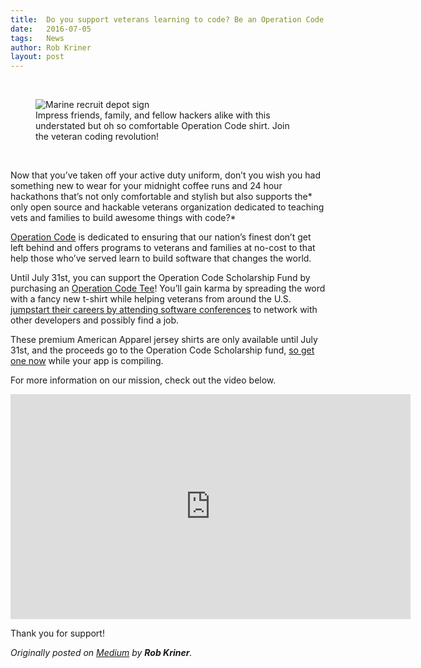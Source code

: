 ```yaml
---
title:  Do you support veterans learning to code? Be an Operation Code hero!
date:   2016-07-05
tags:   News
author: Rob Kriner
layout: post
---
```

<br>
<figure class="image-container">
    <img src="https://cdn-images-1.medium.com/max/800/1*GRKMBhysFPdgEfEkk6vyVg.jpeg" alt="Marine recruit depot sign"/>
    <figcaption>Impress friends, family, and fellow hackers alike with this understated but oh so comfortable Operation Code shirt. Join the veteran coding revolution!</figcaption>
</figure>
<br>

Now that you’ve taken off your active duty uniform, don’t you wish you had something new to wear for your midnight coffee runs and 24 hour hackathons that’s not only comfortable and stylish but also supports the* only open source and hackable veterans organization dedicated to teaching vets and families to build awesome things with code?*

[Operation Code](https://operationcode.org/) is dedicated to ensuring that our nation’s finest don’t get left behind and offers programs to veterans and families at no-cost to that help those who’ve served learn to build software that changes the world.

Until July 31st, you can support the Operation Code Scholarship Fund by purchasing an [Operation Code Tee](https://www.booster.com/operationcode)! You’ll gain karma by spreading the word with a fancy new t-shirt while helping veterans from around the U.S. [jumpstart their careers by attending software conferences](https://medium.com/@JonDeng/applying-open-source-lessons-to-getting-veterans-to-code-dcbe4f7cd065#.dl1yhmj4i) to network with other developers and possibly find a job.

These premium American Apparel jersey shirts are only available until July 31st, and the proceeds go to the Operation Code Scholarship fund, [so get one now](https://www.booster.com/operationcode) while your app is compiling.

For more information on our mission, check out the video below.

<iframe src="https://player.vimeo.com/video/124866675" width="640" height="360" frameborder="0" webkitallowfullscreen mozallowfullscreen allowfullscreen></iframe>

Thank you for support!

_Originally posted on [Medium](https://medium.com/operation-code/do-you-support-veterans-learning-to-code-be-an-operation-code-hero-c30e54264c1#.ytqjse2o2) by **Rob Kriner**._